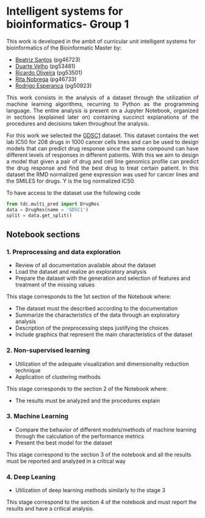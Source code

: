 # Intelligent systems for bioinformatics- Group 1

This work is developed in the ambit of curricular unit intelligent systems for bioinformatics of the Bioinformatic Master by:
- [Beatriz Santos](https://github.com/beatrizsantos1607) (pg46723)
- [Duarte Velho](https://github.com/duartebred) (pg53481)
- [Ricardo Oliveira](https://github.com/ricardofoliveira61) (pg53501)
- [Rita Nobrega](https://github.com/ritanobrega00) (pg46733)
- [Rodrigo Esperança](https://github.com/esperancaa) (pg50923)

<div align="justify">
This work consists in the analysis of a dataset through the utilization of machine learning algorithms, recurring to Python as the programming language.
The entire analysis is present on a Jupyter Notebook, organized in sections (explained later on) containing succinct explanations of the procedures and decisions taken throughout the analysis.

For this work we selected the [GDSC1](https://tdcommons.ai/multi_pred_tasks/drugres) dataset. This dataset contains the wet lab IC50 for 208 drugs in 1000 cancer cells lines and can be used to design models that can predict drug response since the same compound can have different levels of responses in different patients. With this we aim to design a model that given a pair of drug and cell line genomics profile can predict the drug response and find the best drug to treat certain patient. In this dataset the RMD normalized gene expression was used for cancer lines and the SMILES for drugs. Y is the log normalized IC50.
</div>

To have access to the dataset use the following code

```Python
from tdc.multi_pred import DrugRes
data = DrugRes(name = 'GDSC1')
split = data.get_split()
```

## Notebook sections
### 1. Preprocessing and data exploration
- Review of all documentation available about the dataset
- Load the dataset and realize an exploratory analysis 
- Prepare the dataset with the generation and selection of features and treatment of the missing values 

This stage corresponds to the 1st section of the Notebook where:
- The dataset must the described according to the documentation
- Summarize the characteristics of the data through an exploratory analysis
- Description of the preprocessing steps justifying the choices
- Include graphics that represent the main characteristics of the dataset

### 2. Non-supervised learning
- Utilization of the adequate visualization and dimensionality reduction technique
-  Application of clustering methods

This stage corresponds to the section 2 of the Notebook where:
- The results must be analyzed and the procedures explain

### 3. Machine Learning
- Compare the behavior of different models/methods of machine learning through the calculation of the performance metrics
- Present the best model for the dataset

This stage correspond to the section 3 of the notebook and all the results must be reported and analyzed in a critical way

### 4. Deep Leaning
- Utilization of deep learning methods similarly to the stage 3

This stage correspond to the section 4 of the notebook and must report the results and have a critical analysis.
